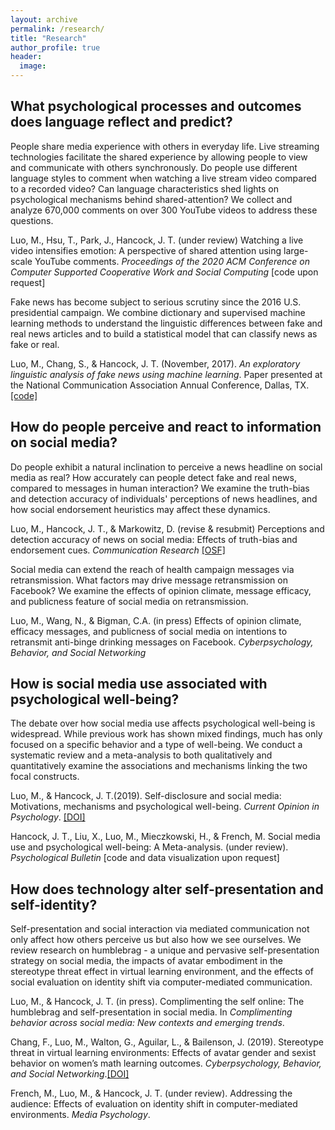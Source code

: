 ```yaml
---
layout: archive
permalink: /research/
title: "Research"
author_profile: true
header:
  image:
---
```



## What psychological processes and outcomes does language reflect and predict?

People share media experience with others in everyday life. Live streaming technologies facilitate the shared experience by allowing people to view and communicate with others synchronously. Do people use different language styles to comment when watching a live stream video compared to a recorded video? Can language characteristics shed lights on psychological mechanisms behind shared-attention? We collect and analyze 670,000 comments on over 300 YouTube videos to address these questions.

Luo, M., Hsu, T., Park, J., Hancock, J. T. (under review) Watching a live video intensifies emotion: A perspective of shared attention using large-scale YouTube comments. *Proceedings of the 2020 ACM Conference on Computer Supported Cooperative Work and Social Computing* [code upon request]


Fake news has become subject to serious scrutiny since the 2016 U.S. presidential campaign. We combine dictionary and supervised machine learning methods to understand the linguistic differences between fake and real news articles and to build a statistical model that can classify news as fake or real.

Luo, M., Chang, S., & Hancock, J. T. (November, 2017). *An exploratory linguistic analysis of fake news using machine learning*. Paper presented at the National Communication Association Annual Conference, Dallas, TX. [[code]](https://github.com/mufanluo/fake-news_detection.git)


## How do people perceive and react to information on social media?

Do people exhibit a natural inclination to perceive a news headline on social media as real? How accurately can people detect fake and real news, compared to messages in human interaction? We examine the truth-bias and detection accuracy of individuals' perceptions of news headlines, and how social endorsement heuristics may affect these dynamics.

Luo, M., Hancock, J. T., & Markowitz, D. (revise & resubmit) Perceptions and detection accuracy of news on social media: Effects of truth-bias and endorsement cues. *Communication Research* [[OSF]](https://osf.io/98mz3/?view_only=ce5be533cd9149ed88692b9fbef1c4c4)


Social media can extend the reach of health campaign messages via retransmission. What factors may drive message retransmission on Facebook? We examine the effects of opinion climate, message efficacy, and publicness feature of social media on retransmission.

Luo, M., Wang, N., & Bigman, C.A. (in press) Effects of opinion climate, efficacy messages, and publicness of social media on intentions to retransmit anti-binge drinking messages on Facebook. *Cyberpsychology, Behavior, and Social Networking*


## How is social media use associated with psychological well-being?

The debate over how social media use affects psychological well-being is widespread. While previous work has shown mixed findings, much has only focused on a specific behavior and a type of well-being. We conduct a systematic review and a meta-analysis to both qualitatively and quantitatively examine the associations and mechanisms linking the two focal constructs.

Luo, M., & Hancock, J. T.(2019). Self-disclosure and social media: Motivations, mechanisms and psychological well-being. *Current Opinion in Psychology*. [[DOI]](https://doi.org/10.1016/j.copsyc.2019.08.019)

Hancock, J. T., Liu, X., Luo, M., Mieczkowski, H., & French, M. Social media use and psychological well-being: A Meta-analysis. (under review). *Psychological Bulletin* [code and data visualization upon request]


## How does technology alter self-presentation and self-identity?

Self-presentation and social interaction via mediated communication not only affect how others perceive us but also how we see ourselves. We review research on humblebrag - a unique and pervasive self-presentation strategy on social media, the impacts of avatar embodiment in the stereotype threat effect in virtual learning environment, and the effects of social evaluation on identity shift via computer-mediated communication.

Luo, M., & Hancock, J. T. (in press). Complimenting the self online: The humblebrag and self-presentation in social media. In *Complimenting behavior across social media: New contexts and emerging trends*.

Chang, F., Luo, M., Walton, G., Aguilar, L., & Bailenson, J. (2019). Stereotype threat in virtual learning environments: Effects of avatar gender and sexist behavior on women’s math learning outcomes. *Cyberpsychology, Behavior, and Social Networking*.[[DOI]](https://doi.org/10.1089/cyber.2019.0106)


French, M., Luo, M., & Hancock, J. T. (under review). Addressing the audience: Effects of evaluation on identity shift in computer-mediated environments. *Media Psychology*.
